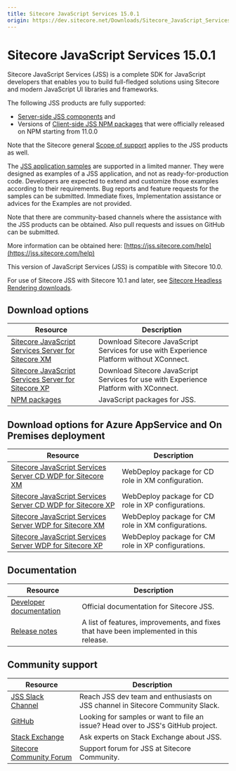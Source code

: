 ```yaml
---
title: Sitecore JavaScript Services 15.0.1
origin: https://dev.sitecore.net/Downloads/Sitecore_JavaScript_Services/150/Sitecore_JavaScript_Services_1501
---
```


# Sitecore JavaScript Services 15.0.1

Sitecore JavaScript Services (JSS) is a complete SDK for JavaScript developers that enables you to build full-fledged solutions using Sitecore and modern JavaScript UI libraries and frameworks.

The following JSS products are fully supported:

-   [Server-side JSS components](/Downloads/Sitecore_JavaScript_Services) and
-   Versions of [Client-side JSS NPM packages](https://github.com/Sitecore/jss/tree/dev/packages) that were officially released on NPM starting from 11.0.0

Note that the Sitecore general [Scope of support](https://kb.sitecore.net/articles/463549#ScopeOfSupport) applies to the JSS products as well.

The [JSS application samples](https://github.com/Sitecore/jss/tree/dev/samples) are supported in a limited manner. They were designed as examples of a JSS application, and not as ready-for-production code. Developers are expected to extend and customize those examples according to their requirements. Bug reports and feature requests for the samples can be submitted. Immediate fixes, Implementation assistance or advices for the Examples are not provided.

Note that there are community-based channels where the assistance with the JSS products can be obtained. Also pull requests and issues on GitHub can be submitted.

More information can be obtained here: [https://jss.sitecore.com/help](https://jss.sitecore.com/help)

  <Alert variant='warning' mb={4}>
    <AlertIcon />
    

This version of JavaScript Services (JSS) is compatible with Sitecore 10.0.

For use of Sitecore JSS with Sitecore 10.1 and later, see [Sitecore Headless Rendering downloads](/downloads/Sitecore_Headless_Rendering).


  </Alert>
  

## Download options

 | Resource | Description |
 | --- | --- |
 | [Sitecore JavaScript Services Server for Sitecore XM](https://sitecoredev.azureedge.net/~/media/C1A6417F4990466780D7ABB6DB527F4D.ashx?date=20201119T105223) | Download Sitecore JavaScript Services for use with Experience Platform without XConnect. |
 | [Sitecore JavaScript Services Server for Sitecore XP](https://sitecoredev.azureedge.net/~/media/3EC18366526A45B298D334F6EB899C2D.ashx?date=20201119T105223) | Download Sitecore JavaScript Services for use with Experience Platform with XConnect. |
 | [NPM packages](https://www.npmjs.com/org/sitecore-jss) | JavaScript packages for JSS. |

## Download options for Azure AppService and On Premises deployment

 | Resource | Description |
 | --- | --- |
 | [Sitecore JavaScript Services Server CD WDP for Sitecore XM](https://sitecoredev.azureedge.net/~/media/2EC995BDC73B4B5CA7D0DAC070B9A6D8.ashx?date=20201119T105253) | WebDeploy package for CD role in XM configuration. |
 | [Sitecore JavaScript Services Server CD WDP for Sitecore XP](https://sitecoredev.azureedge.net/~/media/E23F8E62DA244623B27D6B203BF871B5.ashx?date=20201119T105253) | WebDeploy package for CD role in XP configurations. |
 | [Sitecore JavaScript Services Server WDP for Sitecore XM](https://sitecoredev.azureedge.net/~/media/11530A2E549B4038A47270DD3A78BF8D.ashx?date=20201119T105253) | WebDeploy package for CM role in XM configurations. |
 | [Sitecore JavaScript Services Server WDP for Sitecore XP](https://sitecoredev.azureedge.net/~/media/76207D15A2A540C5A4772E33D6EC0E6D.ashx?date=20201119T105254) | WebDeploy package for CM role in XP configurations. |

## Documentation

 | Resource | Description |
 | --- | --- |
 | [Developer documentation](https://jss.sitecore.net) | Official documentation for Sitecore JSS. |
 | [Release notes](https://jss.sitecore.net/release-notes) | A list of features, improvements, and fixes that have been implemented in this release. |

## Community support

 | Resource | Description |
 | --- | --- |
 | [JSS Slack Channel](https://sitecorechat.slack.com/messages/jss) | Reach JSS dev team and enthusiasts on JSS channel in Sitecore Community Slack. |
 | [GitHub](https://github.com/sitecore/jss) | Looking for samples or want to file an issue? Head over to JSS's GitHub project. |
 | [Stack Exchange](https://sitecore.stackexchange.com/questions/tagged/jss) | Ask experts on Stack Exchange about JSS. |
 | [Sitecore Community Forum](https://community.sitecore.net/developers/f/40) | Support forum for JSS at Sitecore Community. |